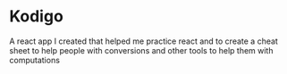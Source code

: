 # Kodigo
A react app I created that helped me practice react and to create a cheat sheet to help people with conversions and other tools to help them with computations

